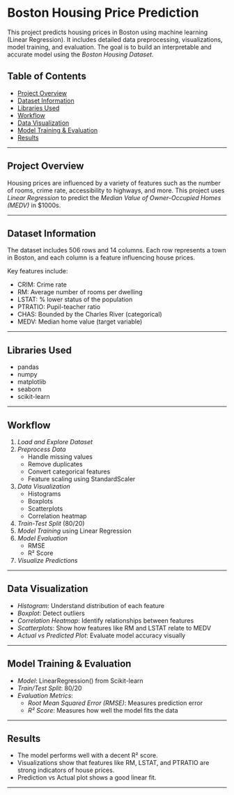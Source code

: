 
# Boston Housing Price Prediction

This project predicts housing prices in Boston using machine learning (Linear Regression). It includes detailed data preprocessing, visualizations, model training, and evaluation. The goal is to build an interpretable and accurate model using the *Boston Housing Dataset*.

## Table of Contents

- [Project Overview](#project-overview)
- [Dataset Information](#dataset-information)
- [Libraries Used](#libraries-used)
- [Workflow](#workflow)
- [Data Visualization](#data-visualization)
- [Model Training & Evaluation](#model-training--evaluation)
- [Results](#results)
---

## Project Overview

Housing prices are influenced by a variety of features such as the number of rooms, crime rate, accessibility to highways, and more. This project uses *Linear Regression* to predict the *Median Value of Owner-Occupied Homes (MEDV)* in $1000s.

---

## Dataset Information

The dataset includes 506 rows and 14 columns. Each row represents a town in Boston, and each column is a feature influencing house prices.

Key features include:

- CRIM: Crime rate
- RM: Average number of rooms per dwelling
- LSTAT: % lower status of the population
- PTRATIO: Pupil-teacher ratio
- CHAS: Bounded by the Charles River (categorical)
- MEDV: Median home value (target variable)

---

## Libraries Used

- pandas
- numpy
- matplotlib
- seaborn
- scikit-learn

---

## Workflow

1. *Load and Explore Dataset*
2. *Preprocess Data*
   - Handle missing values
   - Remove duplicates
   - Convert categorical features
   - Feature scaling using StandardScaler
3. *Data Visualization*
   - Histograms
   - Boxplots
   - Scatterplots
   - Correlation heatmap
4. *Train-Test Split* (80/20)
5. *Model Training* using Linear Regression
6. *Model Evaluation*
   - RMSE
   - R² Score
7. *Visualize Predictions*

---

## Data Visualization

- *Histogram*: Understand distribution of each feature
- *Boxplot*: Detect outliers
- *Correlation Heatmap*: Identify relationships between features
- *Scatterplots*: Show how features like RM and LSTAT relate to MEDV
- *Actual vs Predicted Plot*: Evaluate model accuracy visually

---

## Model Training & Evaluation

- *Model*: LinearRegression() from Scikit-learn
- *Train/Test Split*: 80/20
- *Evaluation Metrics*:
  - *Root Mean Squared Error (RMSE)*: Measures prediction error
  - *R² Score*: Measures how well the model fits the data

---

## Results

- The model performs well with a decent R² score.
- Visualizations show that features like RM, LSTAT, and PTRATIO are strong indicators of house prices.
- Prediction vs Actual plot shows a good linear fit.

---

